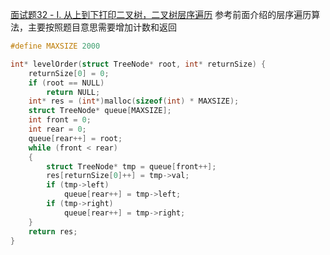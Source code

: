 [面试题32 - I. 从上到下打印二叉树，二叉树层序遍历](https://leetcode-cn.com/problems/cong-shang-dao-xia-da-yin-er-cha-shu-lcof/)
参考前面介绍的层序遍历算法，主要按照题目意思需要增加计数和返回
```c
#define MAXSIZE 2000

int* levelOrder(struct TreeNode* root, int* returnSize) {
	returnSize[0] = 0;
	if (root == NULL)
		return NULL;
	int* res = (int*)malloc(sizeof(int) * MAXSIZE);
	struct TreeNode* queue[MAXSIZE];
	int front = 0;
    int rear = 0;
	queue[rear++] = root;
	while (front < rear)
	{
		struct TreeNode* tmp = queue[front++];
		res[returnSize[0]++] = tmp->val;
		if (tmp->left)
			queue[rear++] = tmp->left;
		if (tmp->right)
			queue[rear++] = tmp->right;
	}
	return res;
}
```